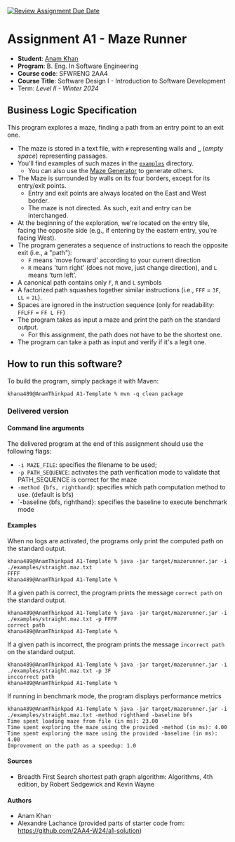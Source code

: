 [![Review Assignment Due Date](https://classroom.github.com/assets/deadline-readme-button-24ddc0f5d75046c5622901739e7c5dd533143b0c8e959d652212380cedb1ea36.svg)](https://classroom.github.com/a/IPHBGZ6v)
# Assignment A1 - Maze Runner

  * **Student**: [Anam Khan](khana489@mcmaster.ca)
  * **Program**: B. Eng. In Software Engineering
  * **Course code**: SFWRENG 2AA4
  * **Course Title**: Software Design I - Introduction to Software Development 
  * Term: *Level II - Winter 2024*

## Business Logic Specification

This program explores a maze, finding a path from an entry point to an exit one.

- The maze is stored in a text file, with `#` representing walls and `␣` (_empty space_) representing passages.
- You’ll find examples of such mazes in the [`examples`](./examples) directory. 
    - You can also use the [Maze Generator](https://github.com/ace-lectures/maze-gen) to generate others.
- The Maze is surrounded by walls on its four borders, except for its entry/exit points.
    - Entry and exit points are always located on the East and West border.
    - The maze is not directed. As such, exit and entry can be interchanged.
- At the beginning of the exploration, we're located on the entry tile, facing the opposite side (e.g., if entering by the eastern entry, you're facing West).
- The program generates a sequence of instructions to reach the opposite exit (i.e., a "path"):
    - `F` means 'move forward' according to your current direction
    - `R` means 'turn right' (does not move, just change direction), and `L` means ‘turn left’. 
- A canonical path contains only `F`, `R` and `L` symbols
- A factorized path squashes together similar instructions (i.e., `FFF` = `3F`, `LL` = `2L`).
- Spaces are ignored in the instruction sequence (only for readability: `FFLFF` = `FF L FF`)
- The program takes as input a maze and print the path on the standard output.
    - For this assignment, the path does not have to be the shortest one.
- The program can take a path as input and verify if it's a legit one.

## How to run this software?

To build the program, simply package it with Maven:

```
khana489@AnamThinkpad A1-Template % mvn -q clean package 
```
### Delivered version

#### Command line arguments

The delivered program at the end of this assignment should use the following flags:

- `-i MAZE_FILE`: specifies the filename to be used;
- `-p PATH_SEQUENCE`: activates the path verification mode to validate that PATH_SEQUENCE is correct for the maze
- `-method {bfs, righthand}`: specifies which path computation method to use. (default is bfs)
- `-baseline {bfs, righthand}: specifies the baseline to execute benchmark mode

#### Examples

When no logs are activated, the programs only print the computed path on the standard output.

```
khana489@AnamThinkpad A1-Template % java -jar target/mazerunner.jar -i ./examples/straight.maz.txt
FFFF
khana489@AnamThinkpad A1-Template %
```

If a given path is correct, the program prints the message `correct path` on the standard output.

```
khana489@AnamThinkpad A1-Template % java -jar target/mazerunner.jar -i ./examples/straight.maz.txt -p FFFF
correct path
khana489@AnamThinkpad A1-Template %
```

If a given path is incorrect, the program prints the message `incorrect path` on the standard output.

```
khana489@AnamThinkpad A1-Template % java -jar target/mazerunner.jar -i ./examples/straight.maz.txt -p 3F
inccorrect path
khana489@AnamThinkpad A1-Template %
```

If running in benchmark mode, the program displays performance metrics

```
khana489@AnamThinkpad A1-Template % java -jar target/mazerunner.jar -i ./examples/straight.maz.txt -method righthand -baseline bfs
Time spent loading maze from file (in ms): 23.00
Time spent exploring the maze using the provided -method (in ms): 4.00
Time spent exploring the maze using the provided -baseline (in ms): 4.00
Improvement on the path as a speedup: 1.0
```

#### Sources
- Breadth First Search shortest path graph algorithm: Algorithms, 4th edition, by Robert Sedgewick and Kevin Wayne

#### Authors
- Anam Khan
- Alexandre Lachance (provided parts of starter code from: https://github.com/2AA4-W24/a1-solution)
